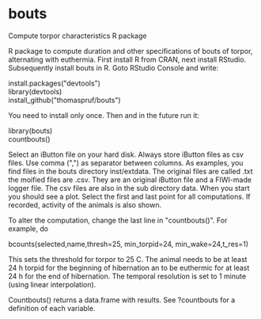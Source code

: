 # bouts
Compute torpor characteristics R package

R package to compute duration and other specifications of bouts of torpor, alternating with euthermia. First install R from CRAN, next install RStudio. Subsequently install bouts in R. Goto RStudio Console and write: 

install.packages("devtools")<br />
library(devtools)<br />
install_github("thomaspruf/bouts")<br />

You need to install only once. Then and in the future run it:

library(bouts)<br />
countbouts()<br />

Select an iButton file on your hard disk. Always store iButton files as csv files. Use comma (",") as separator between columns. As examples, you find files in the bouts directory inst/extdata. The original files are called .txt the moified files are .csv. They are an original iButton file and a FIWI-made logger file. The csv files are also in the sub directory data. When you start you should see a plot. Select the first and last point for all computations. If recorded, activity of the animals is also shown.

To alter the computation, change the last line in "countbouts()". For example, do

 bcounts(selected,name,thresh=25, min_torpid=24, min_wake=24,t_res=1)

This sets the threshold for  torpor to 25 C. The animal needs to be at least 24 h torpid for the beginning of hibernation an to be euthermic for at least 24 h for the end of hibernation. The temporal resolution is set to 1 minute (using linear interpolation).

Countbouts() returns a data.frame with results. See ?countbouts for a definition of each variable.

